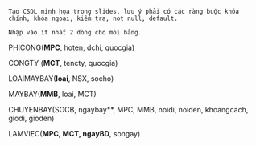 ```
Tạo CSDL minh họa trong slides, lưu ý phải có các ràng buộc khóa chính, khóa ngoại, kiểm tra, not null, default.

Nhập vào ít nhất 2 dòng cho mỗi bảng.
```

​​PHICONG(**MPC**, hoten, dchi, quocgia)

CONGTY (**MCT**, tencty, quocgia)

LOAIMAYBAY(**loai**, NSX, socho)

MAYBAY(**MMB**, loai, MCT)

CHUYENBAY(SOCB, ngaybay**, MPC, MMB, noidi, noiden, khoangcach, giodi, gioden)

LAMVIEC(**MPC, MCT, ngayBD**, songay)

